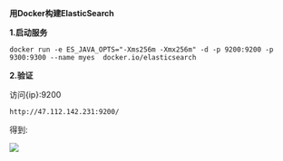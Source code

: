 **用Docker构建ElasticSearch**



**1.启动服务**

    docker run -e ES_JAVA_OPTS="-Xms256m -Xmx256m" -d -p 9200:9200 -p 9300:9300 --name myes  docker.io/elasticsearch


**2.验证**

访问{ip}:9200 

    http://47.112.142.231:9200/

得到:

![](../Images/1.png)


